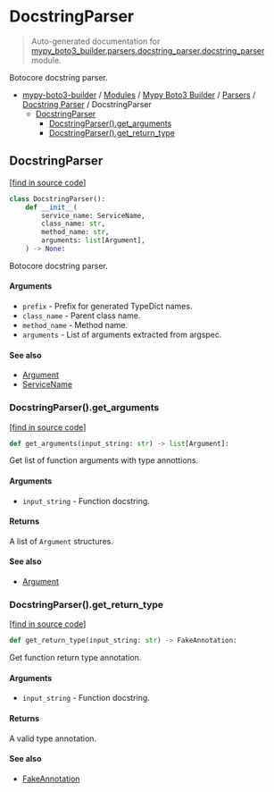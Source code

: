 # DocstringParser

> Auto-generated documentation for [mypy_boto3_builder.parsers.docstring_parser.docstring_parser](https://github.com/youtype/mypy_boto3_builder/blob/main/mypy_boto3_builder/parsers/docstring_parser/docstring_parser.py) module.

Botocore docstring parser.

- [mypy-boto3-builder](../../../README.md#mypy_boto3_builder) / [Modules](../../../MODULES.md#mypy-boto3-builder-modules) / [Mypy Boto3 Builder](../../index.md#mypy-boto3-builder) / [Parsers](../index.md#parsers) / [Docstring Parser](index.md#docstring-parser) / DocstringParser
    - [DocstringParser](#docstringparser)
        - [DocstringParser().get_arguments](#docstringparserget_arguments)
        - [DocstringParser().get_return_type](#docstringparserget_return_type)

## DocstringParser

[[find in source code]](https://github.com/youtype/mypy_boto3_builder/blob/main/mypy_boto3_builder/parsers/docstring_parser/docstring_parser.py#L26)

```python
class DocstringParser():
    def __init__(
        service_name: ServiceName,
        class_name: str,
        method_name: str,
        arguments: list[Argument],
    ) -> None:
```

Botocore docstring parser.

#### Arguments

- `prefix` - Prefix for generated TypeDict names.
- `class_name` - Parent class name.
- `method_name` - Method name.
- `arguments` - List of arguments extracted from argspec.

#### See also

- [Argument](../../structures/argument.md#argument)
- [ServiceName](../../service_name.md#servicename)

### DocstringParser().get_arguments

[[find in source code]](https://github.com/youtype/mypy_boto3_builder/blob/main/mypy_boto3_builder/parsers/docstring_parser/docstring_parser.py#L191)

```python
def get_arguments(input_string: str) -> list[Argument]:
```

Get list of function arguments with type annottions.

#### Arguments

- `input_string` - Function docstring.

#### Returns

A list of `Argument` structures.

#### See also

- [Argument](../../structures/argument.md#argument)

### DocstringParser().get_return_type

[[find in source code]](https://github.com/youtype/mypy_boto3_builder/blob/main/mypy_boto3_builder/parsers/docstring_parser/docstring_parser.py#L298)

```python
def get_return_type(input_string: str) -> FakeAnnotation:
```

Get function return type annotation.

#### Arguments

- `input_string` - Function docstring.

#### Returns

A valid type annotation.

#### See also

- [FakeAnnotation](../../type_annotations/fake_annotation.md#fakeannotation)
